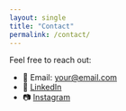 ```yaml
---
layout: single
title: "Contact"
permalink: /contact/
---
```


Feel free to reach out:

- 📧 Email: your@email.com  
- 🔗 [LinkedIn](linkedin.com/in/mmahmood13)  
- 📷 [Instagram](https://www.instagram.com/mmahmood_13)
